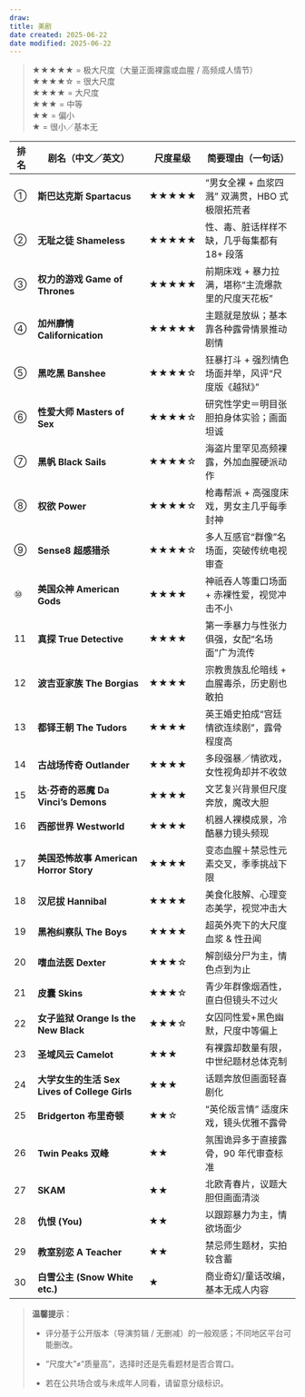 ```yaml
---
draw:
title: 美剧
date created: 2025-06-22
date modified: 2025-06-22
---
```


> ★★★★★ = 极大尺度（大量正面裸露或血腥 / 高频成人情节）
> ★★★★☆ = 很大尺度  
> ★★★★ = 大尺度  
> ★★★ = 中等  
> ★★ = 偏小  
> ★ = 很小／基本无

|排名|剧名（中文／英文）|尺度星级|简要理由（一句话）|
|---|---|---|---|
|①|**斯巴达克斯 Spartacus**|★★★★★|“男女全裸 + 血浆四溅” 双满贯，HBO 式极限拓荒者|
|②|**无耻之徒 Shameless**|★★★★★|性、毒、脏话样样不缺，几乎每集都有 18+ 段落|
|③|**权力的游戏 Game of Thrones**|★★★★★|前期床戏 + 暴力拉满，堪称“主流爆款里的尺度天花板”|
|④|**加州靡情 Californication**|★★★★★|主题就是放纵；基本靠各种露骨情景推动剧情|
|⑤|**黑吃黑 Banshee**|★★★★☆|狂暴打斗 + 强烈情色场面并举，风评“尺度版《越狱》”|
|⑥|**性爱大师 Masters of Sex**|★★★★☆|研究性学史＝明目张胆拍身体实验；画面坦诚|
|⑦|**黑帆 Black Sails**|★★★★☆|海盗片里罕见高频裸露，外加血腥硬派动作|
|⑧|**权欲 Power**|★★★★☆|枪毒帮派 + 高强度床戏，男女主几乎每季封神|
|⑨|**Sense8 超感猎杀**|★★★★☆|多人互感官“群像”名场面，突破传统电视审查|
|⑩|**美国众神 American Gods**|★★★★|神祇吞人等重口场面 + 赤裸性爱，视觉冲击不小|
|11|**真探 True Detective**|★★★★|第一季暴力与性张力俱强，女配“名场面”广为流传|
|12|**波吉亚家族 The Borgias**|★★★★|宗教贵族乱伦暗线 + 血腥毒杀，历史剧也敢拍|
|13|**都铎王朝 The Tudors**|★★★★|英王婚史拍成“宫廷情欲连续剧”，露骨程度高|
|14|**古战场传奇 Outlander**|★★★★|多段强暴／情欲戏，女性视角却并不收敛|
|15|**达·芬奇的恶魔 Da Vinci’s Demons**|★★★★|文艺复兴背景但尺度奔放，魔改大胆|
|16|**西部世界 Westworld**|★★★★|机器人裸模成景，冷酷暴力镜头频现|
|17|**美国恐怖故事 American Horror Story**|★★★★|变态血腥＋禁忌性元素交叉，季季挑战下限|
|18|**汉尼拔 Hannibal**|★★★★|美食化肢解、心理变态美学，视觉冲击大|
|19|**黑袍纠察队 The Boys**|★★★★|超英外壳下的大尺度血浆 & 性丑闻|
|20|**嗜血法医 Dexter**|★★★☆|解剖级分尸为主，情色点到为止|
|21|**皮囊 Skins**|★★★☆|青少年群像烟酒性，直白但镜头不过火|
|22|**女子监狱 Orange Is the New Black**|★★★☆|女囚同性爱+黑色幽默，尺度中等偏上|
|23|**圣域风云 Camelot**|★★★|有裸露却数量有限，中世纪题材总体克制|
|24|**大学女生的生活 Sex Lives of College Girls**|★★★|话题奔放但画面轻喜剧化|
|25|**Bridgerton 布里奇顿**|★★☆|“英伦版言情” 适度床戏，镜头优雅不露骨|
|26|**Twin Peaks 双峰**|★★|氛围诡异多于直接露骨，90 年代审查标准|
|27|**SKAM**|★★|北欧青春片，议题大胆但画面清淡|
|28|**仇恨 (You)**|★★|以跟踪暴力为主，情欲场面少|
|29|**教室别恋 A Teacher**|★★|禁忌师生题材，实拍较含蓄|
|30|**白雪公主 (Snow White etc.)**|★|商业奇幻/童话改编，基本无成人内容|

> **温馨提示**：
>
> - 评分基于公开版本（导演剪辑 / 无删减）的一般观感；不同地区平台可能删改。
>
> - “尺度大”≠“质量高”，选择时还是先看题材是否合胃口。
>
> - 若在公共场合或与未成年人同看，请留意分级标识。
>
